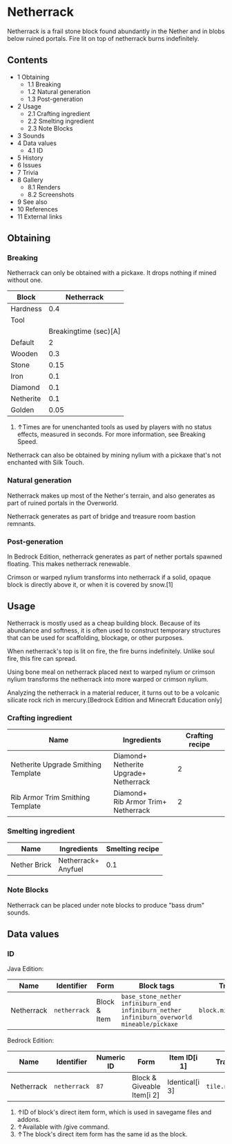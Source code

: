 # Netherrack
Netherrack is a frail stone block found abundantly in the Nether and in blobs below ruined portals. Fire lit on top of netherrack burns indefinitely.

## Contents
- 1 Obtaining
	- 1.1 Breaking
	- 1.2 Natural generation
	- 1.3 Post-generation
- 2 Usage
	- 2.1 Crafting ingredient
	- 2.2 Smelting ingredient
	- 2.3 Note Blocks
- 3 Sounds
- 4 Data values
	- 4.1 ID
- 5 History
- 6 Issues
- 7 Trivia
- 8 Gallery
	- 8.1 Renders
	- 8.2 Screenshots
- 9 See also
- 10 References
- 11 External links

## Obtaining
### Breaking
Netherrack can only be obtained with a pickaxe. It drops nothing if mined without one.

| Block     | Netherrack            |
|-----------|-----------------------|
| Hardness  | 0.4                   |
| Tool      |                       |
|           | Breakingtime (sec)[A] |
| Default   | 2                     |
| Wooden    | 0.3                   |
| Stone     | 0.15                  |
| Iron      | 0.1                   |
| Diamond   | 0.1                   |
| Netherite | 0.1                   |
| Golden    | 0.05                  |

1. ↑Times are for unenchanted tools as used by players with no status effects, measured in seconds. For more information, see Breaking Speed.

Netherrack can also be obtained by mining nylium with a pickaxe that's not enchanted with Silk Touch.

### Natural generation
Netherrack makes up most of the Nether's terrain, and also generates as part of ruined portals in the Overworld.

Netherrack generates as part of bridge and treasure room bastion remnants.


### Post-generation
In Bedrock Edition, netherrack generates as part of nether portals spawned floating. This makes netherrack renewable.

Crimson or warped nylium transforms into netherrack if a solid, opaque block is directly above it, or when it is covered by snow.[1]

## Usage
Netherrack is mostly used as a cheap building block. Because of its abundance and softness, it is often used to construct temporary structures that can be used for scaffolding, blockage, or other purposes.

When netherrack's top is lit on fire, the fire burns indefinitely. Unlike soul fire, this fire can spread.

Using bone meal on netherrack placed next to warped nylium or crimson nylium transforms the netherrack into more warped or crimson nylium.

Analyzing the netherrack in a material reducer, it turns out to be a volcanic silicate rock rich in mercury.‌[Bedrock Edition and Minecraft Education  only]

### Crafting ingredient
| Name                                | Ingredients                                    | Crafting recipe |
|-------------------------------------|------------------------------------------------|-----------------|
| Netherite Upgrade Smithing Template | Diamond+<br/>Netherite Upgrade+<br/>Netherrack | 2               |
| Rib Armor Trim Smithing Template    | Diamond+<br/>Rib Armor Trim+<br/>Netherrack    | 2               |

### Smelting ingredient
| Name         | Ingredients             | Smelting recipe |
|--------------|-------------------------|-----------------|
| Nether Brick | Netherrack+<br/>Anyfuel | 0.1             |

### Note Blocks
Netherrack can be placed under note blocks to produce "bass drum" sounds.

## Data values
### ID
Java Edition:

| Name       | Identifier   | Form         | Block tags                                                                                                         | Translation key              |
|------------|--------------|--------------|--------------------------------------------------------------------------------------------------------------------|------------------------------|
| Netherrack | `netherrack` | Block & Item | `base_stone_nether`<br/>`infiniburn_end`<br/>`infiniburn_nether`<br/>`infiniburn_overworld`<br/>`mineable/pickaxe` | `block.minecraft.netherrack` |

Bedrock Edition:

| Name       | Identifier   | Numeric ID | Form                       | Item ID[i 1]   | Translation key        |
|------------|--------------|------------|----------------------------|----------------|------------------------|
| Netherrack | `netherrack` | `87`       | Block & Giveable Item[i 2] | Identical[i 3] | `tile.netherrack.name` |

1. ↑ID of block's direct item form, which is used in savegame files and addons.
2. ↑Available with /give command.
3. ↑The block's direct item form has the same id as the block.


